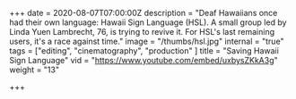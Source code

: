 +++
date = 2020-08-07T07:00:00Z
description = "Deaf Hawaiians once had their own language: Hawaii Sign Language (HSL). A small group led by Linda Yuen Lambrecht, 76, is trying to revive it. For HSL's last remaining users, it's a race against time."
image = "/thumbs/hsl.jpg"
internal = "true"
tags = ["editing", "cinematography", "production" ]
title = "Saving Hawaii Sign Language"
vid = "https://www.youtube.com/embed/uxbysZKkA3g"
weight = "13"

+++
